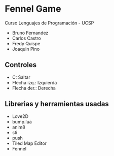 # Fennel Game

Curso Lenguajes de Programación - UCSP

- Bruno Fernandez
- Carlos Castro
- Fredy Quispe
- Joaquin Pino

## Controles

- C: Saltar
- Flecha izq.: Izquierda
- Flecha der.: Derecha

## Librerias y herramientas usadas

- Love2D
- bump.lua
- anim8
- sti
- push
- Tiled Map Editor
- Fennel
